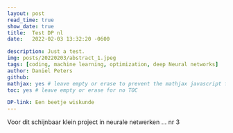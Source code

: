 ```yaml
---
layout: post
read_time: true
show_date: true
title:  Test DP nl
date:   2022-02-03 13:32:20 -0600

description: Just a test.
img: posts/20220203/abstract_1.jpeg
tags: [coding, machine learning, optimization, deep Neural networks]
author: Daniel Peters
github:
mathjax: yes # leave empty or erase to prevent the mathjax javascript from loading
toc: yes # leave empty or erase for no TOC

DP-link: Een beetje wiskunde
---
```


Voor dit schijnbaar klein project in neurale netwerken ... nr 3